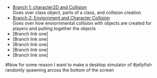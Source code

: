 - [Branch 1: character2D and Collision](https://github.com/LunarKitsune/GodotTest1/tree/01--Character2DNode) <br>
Goes over class object, parts of a class, and collision creation <br>
- [Branch 2: Enviornment and Character Collision](https://github.com/LunarKitsune/GodotTest1/tree/02--Enviornment-and-Character-Collision)<br>
Goes over how enviornmental collision with objects are created for players and putting together the objects
- [Branch link one]<br>
- [Branch link one]<br>
- [Branch link one]<br>
- [Branch link one]<br>
- [Branch link one]<br>


#Now for some reason I want to make a desktop simulator of 
#jellyfish randomly spawning arcoss the bottom of the screen